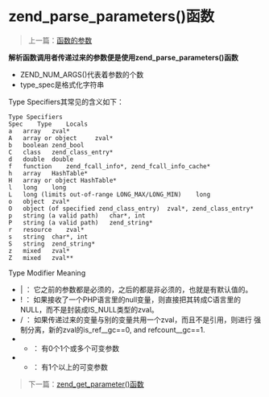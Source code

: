# zend\_parse\_parameters()函数

> 上一篇：[函数的参数](<4.md>)

**解析函数调用者传递过来的参数便是使用zend\_parse\_parameters()函数**


- ZEND\_NUM\_ARGS()代表着参数的个数
- type_spec是格式化字符串

Type Specifiers其常见的含义如下：


```
Type Specifiers
Spec	Type	Locals
a	array	zval*
A	array or object		zval*
b	boolean	zend_bool
C	class	zend_class_entry*
d	double	double
f	function	zend_fcall_info*, zend_fcall_info_cache*
h	array	HashTable*
H	array or object	HashTable*
l	long	long
L	long (limits out-of-range LONG_MAX/LONG_MIN)	long
o	object	zval*
O	object (of specified zend_class_entry)	zval*, zend_class_entry*
p	string (a valid path)	char*, int
P	string (a valid path)	zend_string*
r	resource	zval*
s	string	char*, int
S   string	zend_string*
z	mixed	zval*
Z	mixed	zval**
```




Type Modifier	Meaning

- |	：	它之前的参数都是必须的，之后的都是非必须的，也就是有默认值的。
- !	：	如果接收了一个PHP语言里的null变量，则直接把其转成C语言里的NULL，而不是封装成IS_NULL类型的zval。
- /	：	如果传递过来的变量与别的变量共用一个zval，而且不是引用，则进行		强制分离，新的zval的is_ref__gc==0, and refcount__gc==1.
- *	：	有0个1个或多个可变参数
- +	：	有1个以上的可变参数


> 下一篇：[zend\_get\_parameter()函数](<4.2.md>)
